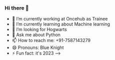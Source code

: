 ### Hi there 👋

- 🔭 I’m currently working at Oncehub as Trainee
- 🌱 I’m currently learning about Machine learning
- 🤔 I’m looking for Hogwarts
- 💬 Ask me about Python
- 📫 How to reach me: +91-7587143279
- 😄 Pronouns: Blue Knight
- ⚡ Fun fact: it's 2023
-->
